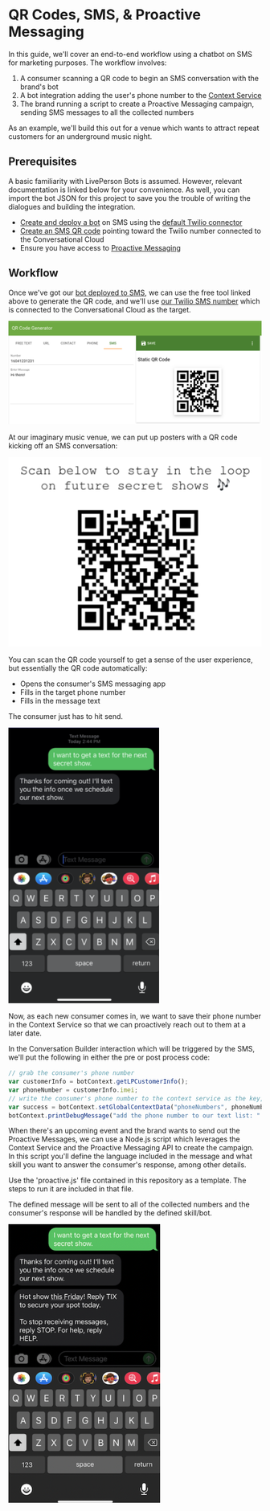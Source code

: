 # QR Codes, SMS, & Proactive Messaging
In this guide, we'll cover an end-to-end workflow using a chatbot on SMS for marketing purposes. The workflow involves:
1. A consumer scanning a QR code to begin an SMS conversation with the brand's bot
2. A bot integration adding the user's phone number to the [Context Service](https://developers.liveperson.com/conversation-orchestrator-conversation-context-service-overview.html)
3. The brand running a script to create a Proactive Messaging campaign, sending SMS messages to all the collected numbers

As an example, we'll build this out for a venue which wants to attract repeat customers for an underground music night.
## Prerequisites
A basic familiarity with LivePerson Bots is assumed. However, relevant documentation is linked below for your convenience. As well, you can import the bot JSON for this project to save you the trouble of writing the dialogues and building the integration.

- [Create and deploy a bot](https://developers.liveperson.com/tutorials-guides-getting-started-with-bot-building-overview.html) on SMS using the [default Twilio connector](https://knowledge.liveperson.com/getting-started-quick-start-guides-twilio-sms-quick-start.html)
- [Create an SMS QR code](https://www.the-qrcode-generator.com/) pointing toward the Twilio number connected to the Conversational Cloud
- Ensure you have access to [Proactive Messaging](https://knowledge.liveperson.com/messaging-channels-proactive-messaging-proactive-messaging-user-guide.html)

## Workflow
Once we've got our [bot deployed to SMS](https://developers.liveperson.com/conversation-builder-testing-deployment-deploying-to-conversational-cloud.html), we can use the free tool linked above to generate the QR code, and we'll use [our Twilio SMS number](https://knowledge.liveperson.com/getting-started-quick-start-guides-twilio-sms-quick-start.html) which is connected to the Conversational Cloud as the target.

![qr-code](./readme-images/qr-code.png?raw=true)

At our imaginary music venue, we can put up posters with a QR code kicking off an SMS conversation:

![poster](./readme-images/poster.png?raw=true)

You can scan the QR code yourself to get a sense of the user experience, but essentially the QR code automatically:
- Opens the consumer's SMS messaging app
- Fills in the target phone number
- Fills in the message text

The consumer just has to hit send.

![sms1](./readme-images/sms1.png?raw=true)

Now, as each new consumer comes in, we want to save their phone number in the Context Service so that we can proactively reach out to them at a later date.

In the Conversation Builder interaction which will be triggered by the SMS, we'll put the following in either the pre or post process code:

```js
// grab the consumer's phone number
var customerInfo = botContext.getLPCustomerInfo();
var phoneNumber = customerInfo.imei;
// write the consumer's phone number to the context service as the key, with 'true' as the value
var success = botContext.setGlobalContextData("phoneNumbers", phoneNumber, true);
botContext.printDebugMessage("add the phone number to our text list: " + success);
```

When there's an upcoming event and the brand wants to send out the Proactive Messages, we can use a Node.js script which leverages the Context Service and the Proactive Messaging API to create the campaign. In this script you'll define the language included in the message and what skill you want to answer the consumer's response, among other details.

Use the 'proactive.js' file contained in this repository as a template. The steps to run it are included in that file.

The defined message will be sent to all of the collected numbers and the consumer's response will be handled by the defined skill/bot.

![reengagement](./readme-images/reengagement.png?raw=true)








